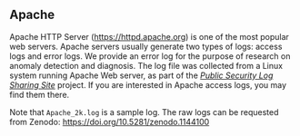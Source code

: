 ## Apache
Apache HTTP Server (https://httpd.apache.org) is one of the most popular web servers. Apache servers usually generate two types of logs: access logs and error logs. We provide an error log for the purpose of research on anomaly detection and diagnosis. The log file was collected from a Linux system running Apache Web server, as part of the *[Public Security Log Sharing Site](http://log-sharing.dreamhosters.com/)* project. If you are interested in Apache access logs, you may find them there. 

Note that `Apache_2k.log` is a sample log. The raw logs can be requested from Zenodo: https://doi.org/10.5281/zenodo.1144100
